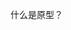 <!--
 * @Description: 
 * @Author: Jecyu
 * @Date: 2020-05-29 09:33:42
 * @LastEditTime: 2020-05-31 21:47:34
 * @LastEditors: Jecyu
--> 

什么是原型？